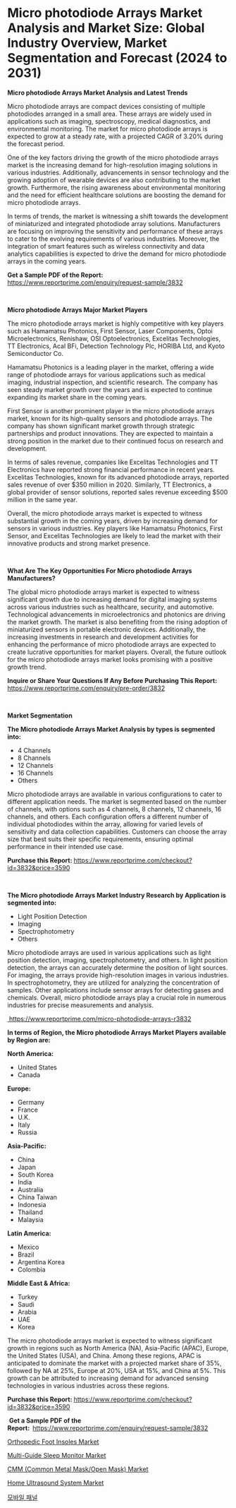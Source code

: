 <p><h1>Micro photodiode Arrays Market Analysis and Market Size: Global Industry Overview, Market Segmentation and Forecast (2024 to 2031)</h1></p><p><strong>Micro photodiode Arrays Market Analysis and Latest Trends</strong></p>
<p><p>Micro photodiode arrays are compact devices consisting of multiple photodiodes arranged in a small area. These arrays are widely used in applications such as imaging, spectroscopy, medical diagnostics, and environmental monitoring. The market for micro photodiode arrays is expected to grow at a steady rate, with a projected CAGR of 3.20% during the forecast period.</p><p>One of the key factors driving the growth of the micro photodiode arrays market is the increasing demand for high-resolution imaging solutions in various industries. Additionally, advancements in sensor technology and the growing adoption of wearable devices are also contributing to the market growth. Furthermore, the rising awareness about environmental monitoring and the need for efficient healthcare solutions are boosting the demand for micro photodiode arrays.</p><p>In terms of trends, the market is witnessing a shift towards the development of miniaturized and integrated photodiode array solutions. Manufacturers are focusing on improving the sensitivity and performance of these arrays to cater to the evolving requirements of various industries. Moreover, the integration of smart features such as wireless connectivity and data analytics capabilities is expected to drive the demand for micro photodiode arrays in the coming years.</p></p>
<p><strong>Get a Sample PDF of the Report:&nbsp;</strong> <a href="https://www.reportprime.com/enquiry/request-sample/3832">https://www.reportprime.com/enquiry/request-sample/3832</a></p>
<p>&nbsp;</p>
<p><strong>Micro photodiode Arrays Major Market Players</strong></p>
<p><p>The micro photodiode arrays market is highly competitive with key players such as Hamamatsu Photonics, First Sensor, Laser Components, Optoi Microelectronics, Renishaw, OSI Optoelectronics, Excelitas Technologies, TT Electronics, Acal BFi, Detection Technology Plc, HORIBA Ltd, and Kyoto Semiconductor Co.</p><p>Hamamatsu Photonics is a leading player in the market, offering a wide range of photodiode arrays for various applications such as medical imaging, industrial inspection, and scientific research. The company has seen steady market growth over the years and is expected to continue expanding its market share in the coming years.</p><p>First Sensor is another prominent player in the micro photodiode arrays market, known for its high-quality sensors and photodiode arrays. The company has shown significant market growth through strategic partnerships and product innovations. They are expected to maintain a strong position in the market due to their continued focus on research and development.</p><p>In terms of sales revenue, companies like Excelitas Technologies and TT Electronics have reported strong financial performance in recent years. Excelitas Technologies, known for its advanced photodiode arrays, reported sales revenue of over $350 million in 2020. Similarly, TT Electronics, a global provider of sensor solutions, reported sales revenue exceeding $500 million in the same year.</p><p>Overall, the micro photodiode arrays market is expected to witness substantial growth in the coming years, driven by increasing demand for sensors in various industries. Key players like Hamamatsu Photonics, First Sensor, and Excelitas Technologies are likely to lead the market with their innovative products and strong market presence.</p></p>
<p>&nbsp;</p>
<p><strong>What Are The Key Opportunities For Micro photodiode Arrays Manufacturers?</strong></p>
<p><p>The global micro photodiode arrays market is expected to witness significant growth due to increasing demand for digital imaging systems across various industries such as healthcare, security, and automotive. Technological advancements in microelectronics and photonics are driving the market growth. The market is also benefiting from the rising adoption of miniaturized sensors in portable electronic devices. Additionally, the increasing investments in research and development activities for enhancing the performance of micro photodiode arrays are expected to create lucrative opportunities for market players. Overall, the future outlook for the micro photodiode arrays market looks promising with a positive growth trend.</p></p>
<p><strong>Inquire or Share Your Questions If Any Before Purchasing This Report:</strong> <a href="https://www.reportprime.com/enquiry/pre-order/3832">https://www.reportprime.com/enquiry/pre-order/3832</a></p>
<p>&nbsp;</p>
<p><strong>Market Segmentation</strong></p>
<p><strong>The Micro photodiode Arrays Market Analysis by types is segmented into:</strong></p>
<p><ul><li>4 Channels</li><li>8 Channels</li><li>12 Channels</li><li>16 Channels</li><li>Others</li></ul></p>
<p><p>Micro photodiode arrays are available in various configurations to cater to different application needs. The market is segmented based on the number of channels, with options such as 4 channels, 8 channels, 12 channels, 16 channels, and others. Each configuration offers a different number of individual photodiodes within the array, allowing for varied levels of sensitivity and data collection capabilities. Customers can choose the array size that best suits their specific requirements, ensuring optimal performance in their intended use case.</p></p>
<p><strong>Purchase this Report:&nbsp;</strong><a href="https://www.reportprime.com/checkout?id=3832&price=3590">https://www.reportprime.com/checkout?id=3832&price=3590</a></p>
<p>&nbsp;</p>
<p><strong>The Micro photodiode Arrays Market Industry Research by Application is segmented into:</strong></p>
<p><ul><li>Light Position Detection</li><li>Imaging</li><li>Spectrophotometry</li><li>Others</li></ul></p>
<p><p>Micro photodiode arrays are used in various applications such as light position detection, imaging, spectrophotometry, and others. In light position detection, the arrays can accurately determine the position of light sources. For imaging, the arrays provide high-resolution images in various industries. In spectrophotometry, they are utilized for analyzing the concentration of samples. Other applications include sensor arrays for detecting gases and chemicals. Overall, micro photodiode arrays play a crucial role in numerous industries for precise measurements and analysis.</p></p>
<p><a href="https://www.reportprime.com/micro-photodiode-arrays-r3832">&nbsp;https://www.reportprime.com/micro-photodiode-arrays-r3832</a></p>
<p><strong>In terms of Region, the Micro photodiode Arrays Market Players available by Region are:</strong></p>
<p>
    <p> <strong> North America: </strong>
        <ul>
            <li>United States</li>
            <li>Canada</li>
        </ul>
        </p> 
    <p> <strong> Europe: </strong>
        <ul>
            <li>Germany</li>
            <li>France</li>
            <li>U.K.</li>
            <li>Italy</li>
            <li>Russia</li>
        </ul>
        </p> 
    <p> <strong> Asia-Pacific: </strong>
        <ul>
            <li>China</li>
            <li>Japan</li>
            <li>South Korea</li>
            <li>India</li>
            <li>Australia</li>
            <li>China Taiwan</li>
            <li>Indonesia</li>
            <li>Thailand</li>
            <li>Malaysia</li>
        </ul>
        </p> 
    <p> <strong> Latin America: </strong>
        <ul>
            <li>Mexico</li>
            <li>Brazil</li>
            <li>Argentina Korea</li>
            <li>Colombia</li>
        </ul>
        </p> 
    <p> <strong> Middle East & Africa: </strong>
        <ul>
            <li>Turkey</li>
            <li>Saudi</li>
            <li>Arabia</li>
            <li>UAE</li>
            <li>Korea</li>
        </ul>
    </p>
    </p>
<p><p>The micro photodiode arrays market is expected to witness significant growth in regions such as North America (NA), Asia-Pacific (APAC), Europe, the United States (USA), and China. Among these regions, APAC is anticipated to dominate the market with a projected market share of 35%, followed by NA at 25%, Europe at 20%, USA at 15%, and China at 5%. This growth can be attributed to increasing demand for advanced sensing technologies in various industries across these regions.</p></p>
<p><strong>Purchase this Report: </strong><a href="https://www.reportprime.com/checkout?id=3832&price=3590">https://www.reportprime.com/checkout?id=3832&price=3590</a></p>
<p>&nbsp;<strong>Get a Sample PDF of the Report:&nbsp;&nbsp;</strong><a href="https://www.reportprime.com/enquiry/request-sample/3832">https://www.reportprime.com/enquiry/request-sample/3832</a></p>
<p><strong></strong></p>
<p><p><a href="https://issuu.com/reportprime-2/docs/orthopedic-foot-insoles-market-size-2030.pptx">Orthopedic Foot Insoles Market</a></p><p><a href="https://www.linkedin.com/pulse/global-multi-guide-sleep-monitor-market-focus-product-type-roxic">Multi-Guide Sleep Monitor Market</a></p><p><a href="https://www.linkedin.com/pulse/exploring-cmm-common-metal-maskopen-mask-market-dynamics-1ipfe">CMM (Common Metal Mask/Open Mask) Market</a></p><p><a href="https://issuu.com/reportprime-2/docs/home-ultrasound-system-market-size-2030.pptx">Home Ultrasound System Market</a></p><p><a href="https://medium.com/@johnjames655/%EB%AA%A8%EB%B0%94%EC%9D%BC-%ED%8C%A8%EB%84%90-%EC%8B%9C%EC%9E%A5-%EB%8F%99%ED%96%A5-2024%EB%85%84%EB%B6%80%ED%84%B0-2031%EB%85%84%EA%B9%8C%EC%A7%80%EC%9D%98-%EB%AA%A8%EB%B0%94%EC%9D%BC-%ED%8C%A8%EB%84%90-%EC%8B%9C%EC%9E%A5-%ED%86%B5%EC%B0%B0%EA%B3%BC-%EC%98%88%EC%B8%A1-%EB%B6%84%EC%84%9D%EC%97%90-%EC%B4%88%EC%A0%90%EC%9D%84-%EB%A7%9E%EC%B6%A4-2a8d66ea1df5">모바일 패널</a></p></p>
